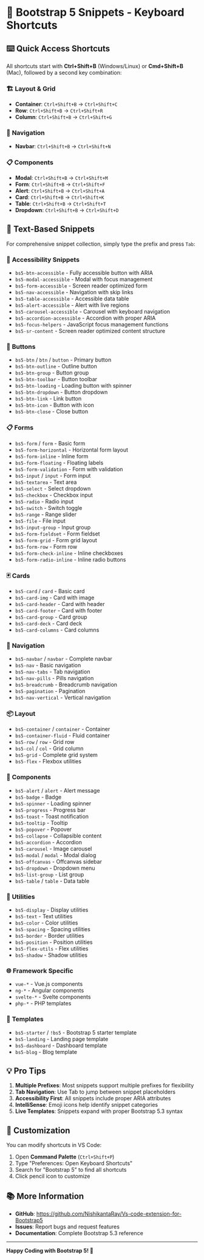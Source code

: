 # 🚀 Bootstrap 5 Snippets - Keyboard Shortcuts

## ⌨️ **Quick Access Shortcuts**

All shortcuts start with **Ctrl+Shift+B** (Windows/Linux) or **Cmd+Shift+B** (Mac), followed by a second key combination:

### 🏗️ **Layout & Grid**
- **Container**: `Ctrl+Shift+B` → `Ctrl+Shift+C`
- **Row**: `Ctrl+Shift+B` → `Ctrl+Shift+R` 
- **Column**: `Ctrl+Shift+B` → `Ctrl+Shift+G`

### 🧭 **Navigation**
- **Navbar**: `Ctrl+Shift+B` → `Ctrl+Shift+N`

### 📋 **Components**
- **Modal**: `Ctrl+Shift+B` → `Ctrl+Shift+M`
- **Form**: `Ctrl+Shift+B` → `Ctrl+Shift+F`
- **Alert**: `Ctrl+Shift+B` → `Ctrl+Shift+A`
- **Card**: `Ctrl+Shift+B` → `Ctrl+Shift+K`
- **Table**: `Ctrl+Shift+B` → `Ctrl+Shift+T`
- **Dropdown**: `Ctrl+Shift+B` → `Ctrl+Shift+D`

## 📝 **Text-Based Snippets**

For comprehensive snippet collection, simply type the prefix and press `Tab`:

### 🎯 **Accessibility Snippets**
- `bs5-btn-accessible` - Fully accessible button with ARIA
- `bs5-modal-accessible` - Modal with focus management
- `bs5-form-accessible` - Screen reader optimized form
- `bs5-nav-accessible` - Navigation with skip links
- `bs5-table-accessible` - Accessible data table
- `bs5-alert-accessible` - Alert with live regions
- `bs5-carousel-accessible` - Carousel with keyboard navigation
- `bs5-accordion-accessible` - Accordion with proper ARIA
- `bs5-focus-helpers` - JavaScript focus management functions
- `bs5-sr-content` - Screen reader optimized content structure

### 🔘 **Buttons**
- `bs5-btn` / `btn` / `button` - Primary button
- `bs5-btn-outline` - Outline button
- `bs5-btn-group` - Button group
- `bs5-btn-toolbar` - Button toolbar
- `bs5-btn-loading` - Loading button with spinner
- `bs5-btn-dropdown` - Button dropdown
- `bs5-btn-link` - Link button
- `bs5-btn-icon` - Button with icon
- `bs5-btn-close` - Close button

### 📋 **Forms**
- `bs5-form` / `form` - Basic form
- `bs5-form-horizontal` - Horizontal form layout
- `bs5-form-inline` - Inline form
- `bs5-form-floating` - Floating labels
- `bs5-form-validation` - Form with validation
- `bs5-input` / `input` - Form input
- `bs5-textarea` - Text area
- `bs5-select` - Select dropdown
- `bs5-checkbox` - Checkbox input
- `bs5-radio` - Radio input
- `bs5-switch` - Switch toggle
- `bs5-range` - Range slider
- `bs5-file` - File input
- `bs5-input-group` - Input group
- `bs5-form-fieldset` - Form fieldset
- `bs5-form-grid` - Form grid layout
- `bs5-form-row` - Form row
- `bs5-form-check-inline` - Inline checkboxes
- `bs5-form-radio-inline` - Inline radio buttons

### 🃏 **Cards**
- `bs5-card` / `card` - Basic card
- `bs5-card-img` - Card with image
- `bs5-card-header` - Card with header
- `bs5-card-footer` - Card with footer
- `bs5-card-group` - Card group
- `bs5-card-deck` - Card deck
- `bs5-card-columns` - Card columns

### 🧭 **Navigation**
- `bs5-navbar` / `navbar` - Complete navbar
- `bs5-nav` - Basic navigation
- `bs5-nav-tabs` - Tab navigation
- `bs5-nav-pills` - Pills navigation
- `bs5-breadcrumb` - Breadcrumb navigation
- `bs5-pagination` - Pagination
- `bs5-nav-vertical` - Vertical navigation

### 📦 **Layout**
- `bs5-container` / `container` - Container
- `bs5-container-fluid` - Fluid container
- `bs5-row` / `row` - Grid row
- `bs5-col` / `col` - Grid column
- `bs5-grid` - Complete grid system
- `bs5-flex` - Flexbox utilities

### 🎨 **Components**
- `bs5-alert` / `alert` - Alert message
- `bs5-badge` - Badge
- `bs5-spinner` - Loading spinner
- `bs5-progress` - Progress bar
- `bs5-toast` - Toast notification
- `bs5-tooltip` - Tooltip
- `bs5-popover` - Popover
- `bs5-collapse` - Collapsible content
- `bs5-accordion` - Accordion
- `bs5-carousel` - Image carousel
- `bs5-modal` / `modal` - Modal dialog
- `bs5-offcanvas` - Offcanvas sidebar
- `bs5-dropdown` - Dropdown menu
- `bs5-list-group` - List group
- `bs5-table` / `table` - Data table

### 🎯 **Utilities**
- `bs5-display` - Display utilities
- `bs5-text` - Text utilities
- `bs5-color` - Color utilities
- `bs5-spacing` - Spacing utilities
- `bs5-border` - Border utilities
- `bs5-position` - Position utilities
- `bs5-flex-utils` - Flex utilities
- `bs5-shadow` - Shadow utilities

### 🌐 **Framework Specific**
- `vue-*` - Vue.js components
- `ng-*` - Angular components
- `svelte-*` - Svelte components
- `php-*` - PHP templates

### 📱 **Templates**
- `bs5-starter` / `!bs5` - Bootstrap 5 starter template
- `bs5-landing` - Landing page template
- `bs5-dashboard` - Dashboard template
- `bs5-blog` - Blog template

## 💡 **Pro Tips**

1. **Multiple Prefixes**: Most snippets support multiple prefixes for flexibility
2. **Tab Navigation**: Use Tab to jump between snippet placeholders
3. **Accessibility First**: All snippets include proper ARIA attributes
4. **IntelliSense**: Emoji icons help identify snippet categories
5. **Live Templates**: Snippets expand with proper Bootstrap 5.3 syntax

## 🔧 **Customization**

You can modify shortcuts in VS Code:
1. Open **Command Palette** (`Ctrl+Shift+P`)
2. Type "Preferences: Open Keyboard Shortcuts"
3. Search for "Bootstrap 5" to find all shortcuts
4. Click pencil icon to customize

## 📚 **More Information**

- **GitHub**: https://github.com/NishikantaRay/Vs-code-extension-for-Bootstrap5
- **Issues**: Report bugs and request features
- **Documentation**: Complete Bootstrap 5.3 reference

---

**Happy Coding with Bootstrap 5! 🎉**